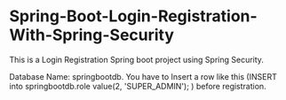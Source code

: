 # Spring-Boot-Login-Registration-With-Spring-Security
This is a Login Registration     Spring boot  project using Spring Security.

Database Name: springbootdb.
You have to Insert a row  like this (INSERT into springbootdb.role value(2, 'SUPER_ADMIN'); )
before registration. 



